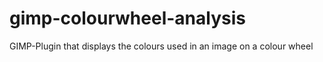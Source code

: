 # gimp-colourwheel-analysis
GIMP-Plugin that displays the colours used in an image on a colour wheel
